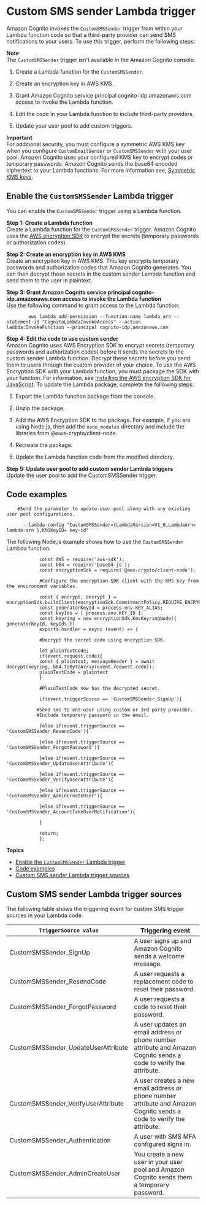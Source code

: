 # Custom SMS sender Lambda trigger<a name="user-pool-lambda-custom-sms-sender"></a>

Amazon Cognito invokes the `CustomSMSSender` trigger from within your Lambda function code so that a third\-party provider can send SMS notifications to your users\. To use this trigger, perform the following steps:

**Note**  
The `CustomSMSSender` trigger isn't available in the Amazon Cognito console\.

1. Create a Lambda function for the `CustomSMSSender`\.

1. Create an encryption key in AWS KMS\.

1. Grant Amazon Cognito service principal cognito\-idp\.amazonaws\.com access to invoke the Lambda function\.

1. Edit the code in your Lambda function to include third\-party providers\.

1. Update your user pool to add custom triggers\. 

**Important**  
For additional security, you must configure a symmetric AWS KMS key when you configure `CustomEmailSender` or `CustomSMSSender` with your user pool\. Amazon Cognito uses your configured KMS key to encrypt codes or temporary passwords\. Amazon Cognito sends the base64 encoded ciphertext to your Lambda functions\. For more information see, [Symmetric KMS keys](https://docs.aws.amazon.com/kms/latest/developerguide/concepts.html#symmetric-cmks)\.

## Enable the `CustomSMSSender` Lambda trigger<a name="enable-custom-sms-sender-lambda-trigger"></a>

You can enable the `CustomSMSSender` trigger using a Lambda function\.

**Step 1: Create a Lambda function**  
 Create a Lambda function for the `CustomSMSSender` trigger\. Amazon Cognito uses the [AWS encryption SDK](https://docs.aws.amazon.com/encryption-sdk/latest/developer-guide/introduction.html) to encrypt the secrets \(temporary passwords or authorization codes\)\.

**Step 2: Create an encryption key in AWS KMS**  
Create an encryption key in AWS KMS\. This key encrypts temporary passwords and authorization codes that Amazon Cognito generates\. You can then decrypt these secrets in the custom sender Lambda function and send them to the user in plaintext\.

**Step 3: Grant Amazon Cognito service principal cognito\-idp\.amazonaws\.com access to invoke the Lambda function**  
Use the following command to grant access to the Lambda function:

```
        aws lambda add-permission --function-name lambda_arn --statement-id "CognitoLambdaInvokeAccess" --action lambda:InvokeFunction --principal cognito-idp.amazonaws.com
```

**Step 4: Edit the code to use custom sender**  
Amazon Cognito uses AWS Encryption SDK to encrypt secrets \(temporary passwords and authorization codes\) before it sends the secrets to the custom sender Lambda function\. Decrypt these secrets before you send them to users through the custom provider of your choice\. To use the AWS Encryption SDK with your Lambda function, you must package the SDK with your function\. For information, see [Installing the AWS encryption SDK for JavaScript](https://docs.aws.amazon.com/encryption-sdk/latest/developer-guide/javascript-installation.html)\. To update the Lambda package, complete the following steps:

1. Export the Lambda function package from the console\.

1. Unzip the package\.

1. Add the AWS Encryption SDK to the package\. For example, if you are using Node\.js, then add the `node_modules` directory and include the libraries from @aws\-crypto/client\-node\.

1. Recreate the package\.

1. Update the Lambda function code from the modified directory\.

**Step 5: Update user pool to add custom sender Lambda triggers**  
Update the user pool to add the CustomSMSSender trigger\.

## Code examples<a name="code-examples"></a>

```
    #Send the parameter to update-user-pool along with any existing user pool configurations.
              
      --lambda-config "CustomSMSSender={LambdaVersion=V1_0,LambdaArn= lambda-arn },KMSKeyID= key-id"
```

 The following Node\.js example shows how to use the `CustomSMSSender` Lambda function\.

```
            const AWS = require('aws-sdk');
            const b64 = require('base64-js');
            const encryptionSdk = require('@aws-crypto/client-node');
            
            #Configure the encryption SDK client with the KMS key from the environment variables.  
            
            const { encrypt, decrypt } = encryptionSdk.buildClient(encryptionSdk.CommitmentPolicy.REQUIRE_ENCRYPT_ALLOW_DECRYPT);
            const generatorKeyId = process.env.KEY_ALIAS;
            const keyIds = [ process.env.KEY_ID ];
            const keyring = new encryptionSdk.KmsKeyringNode({ generatorKeyId, keyIds })
            exports.handler = async (event) => {

            #Decrypt the secret code using encryption SDK.
          
            let plainTextCode;
            if(event.request.code){
            const { plaintext, messageHeader } = await decrypt(keyring, b64.toByteArray(event.request.code));
            plainTextCode = plaintext
            }

            #PlainTextCode now has the decrypted secret.
            
            if(event.triggerSource == 'CustomSMSSender_SignUp'){
            
           #Send sms to end-user using custom or 3rd party provider.
           #Include temporary password in the email.
            
            }else if(event.triggerSource == 'CustomSMSSender_ResendCode'){
            
            }else if(event.triggerSource == 'CustomSMSSender_ForgotPassword'){
            
            }else if(event.triggerSource == 'CustomSMSSender_UpdateUserAttribute'){
            
            }else if(event.triggerSource == 'CustomSMSSender_VerifyUserAttribute'){
            
            }else if(event.triggerSource == 'CustomSMSSender_AdminCreateUser'){
            
            }else if(event.triggerSource == 'CustomSMSSender_AccountTakeOverNotification'){
            
            }
            
            return;
            };
```

**Topics**
+ [Enable the `CustomSMSSender` Lambda trigger](#enable-custom-sms-sender-lambda-trigger)
+ [Code examples](#code-examples)
+ [Custom SMS sender Lambda trigger sources](#trigger-source)

## Custom SMS sender Lambda trigger sources<a name="trigger-source"></a>

The following table shows the triggering event for custom SMS trigger sources in your Lambda code\.


| `TriggerSource value` | Triggering event | 
| --- | --- | 
| CustomSMSSender\_SignUp | A user signs up and Amazon Cognito sends a welcome message\. | 
| CustomSMSSender\_ResendCode | A user requests a replacement code to reset their password\. | 
| CustomSMSSender\_ForgotPassword | A user requests a code to reset their password\. | 
| CustomSMSSender\_UpdateUserAttribute | A user updates an email address or phone number attribute and Amazon Cognito sends a code to verify the attribute\. | 
| CustomSMSSender\_VerifyUserAttribute | A user creates a new email address or phone number attribute and Amazon Cognito sends a code to verify the attribute\. | 
| CustomSMSSender\_Authentication | A user with SMS MFA configured signs in\. | 
| CustomSMSSender\_AdminCreateUser | You create a new user in your user pool and Amazon Cognito sends them a temporary password\. | 